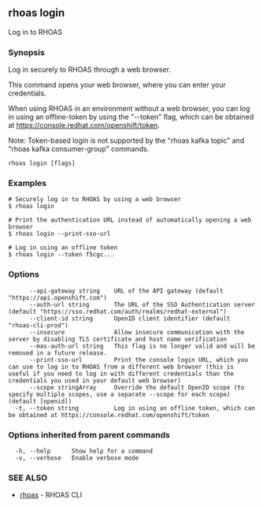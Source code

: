## rhoas login

Log in to RHOAS

### Synopsis

Log in securely to RHOAS through a web browser.

This command opens your web browser, where you can enter your credentials.

When using RHOAS in an environment without a web browser, you can log in using an offline-token by using the "--token" flag, which can be obtained at https://console.redhat.com/openshift/token.

Note: Token-based login is not supported by the "rhoas kafka topic" and “rhoas kafka consumer-group" commands.


```
rhoas login [flags]
```

### Examples

```
# Securely log in to RHOAS by using a web browser
$ rhoas login

# Print the authentication URL instead of automatically opening a web browser
$ rhoas login --print-sso-url

# Log in using an offline token
$ rhoas login --token f5cgc...

```

### Options

```
      --api-gateway string    URL of the API gateway (default "https://api.openshift.com")
      --auth-url string       The URL of the SSO Authentication server (default "https://sso.redhat.com/auth/realms/redhat-external")
      --client-id string      OpenID client identifier (default "rhoas-cli-prod")
      --insecure              Allow insecure communication with the server by disabling TLS certificate and host name verification
      --mas-auth-url string   This flag is no longer valid and will be removed in a future release.
      --print-sso-url         Print the console login URL, which you can use to log in to RHOAS from a different web browser (this is useful if you need to log in with different credentials than the credentials you used in your default web browser)
      --scope stringArray     Override the default OpenID scope (to specify multiple scopes, use a separate --scope for each scope) (default [openid])
  -t, --token string          Log in using an offline token, which can be obtained at https://console.redhat.com/openshift/token
```

### Options inherited from parent commands

```
  -h, --help      Show help for a command
  -v, --verbose   Enable verbose mode
```

### SEE ALSO

* [rhoas](rhoas.md)	 - RHOAS CLI

